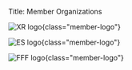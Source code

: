 Title: Member Organizations


![XR logo]({static}/images/1280px-Logo_extinction_rebellion.png){class="member-logo"}

![ES logo]({static}/images/es-int-big-horizontal.png){class="member-logo"}

![FFF logo]({static}/images/logo_fff_round.png){class="member-logo"}

<link rel="stylesheet" href="{static}/css/members.css"/>